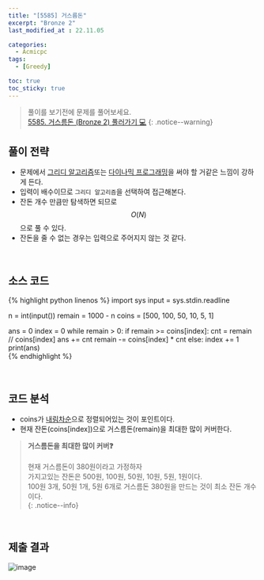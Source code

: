 ```yaml
---
title: "[5585] 거스름돈"
excerpt: "Bronze 2"
last_modified_at : 22.11.05

categories:
  - Acmicpc
tags:
  - [Greedy]

toc: true
toc_sticky: true
---
```

> 풀이를 보기전에 문제를 풀어보세요.  
> [5585. 거스름돈 (Bronze 2) 풀러가기 💻](https://www.acmicpc.net/problem/5585)
{: .notice--warning}

## 풀이 전략
- 문제에서 <u>그리디 알고리즘</u>또는 <u>다이나믹 프로그래밍</u>을 써야 할 거같은 느낌이 강하게 든다.
- 입력이 배수이므로 `그리디 알고리즘`을 선택하여 접근해본다.
- 잔돈 개수 만큼만 탐색하면 되므로 $$O(N)$$으로 풀 수 있다.
- 잔돈을 줄 수 없는 경우는 입력으로 주어지지 않는 것 같다.

<br>

## 소스 코드
{% highlight python linenos %}
import sys
input = sys.stdin.readline

n = int(input())
remain = 1000 - n
coins = [500, 100, 50, 10, 5, 1]

ans = 0
index = 0
while remain > 0:
    if remain >= coins[index]:
        cnt = remain // coins[index]
        ans += cnt
        remain -= coins[index] * cnt
    else:
        index += 1
print(ans)  
{% endhighlight %}

<br>

## 코드 분석  
- coins가 <u>내림차순</u>으로 정렬되어있는 것이 포인트이다.
- 현재 잔돈(coins[index])으로 거스름돈(remain)을 최대한 많이 커버한다.

> **거스름돈을 최대한 많이 커버❓**  
> <br>
> 현재 거스름돈이 380원이라고 가정하자  
> 가지고있는 잔돈은 500원, 100원, 50원, 10원, 5원, 1원이다.  
> 100원 3개, 50원 1개, 5원 6개로 거스름돈 380원을 만드는 것이 최소 잔돈 개수이다.  
{: .notice--info}
  
<br>

## 제출 결과  
![image](https://user-images.githubusercontent.com/38198388/200152535-13752c55-1879-4bce-81d5-5588935c9ec4.png)

